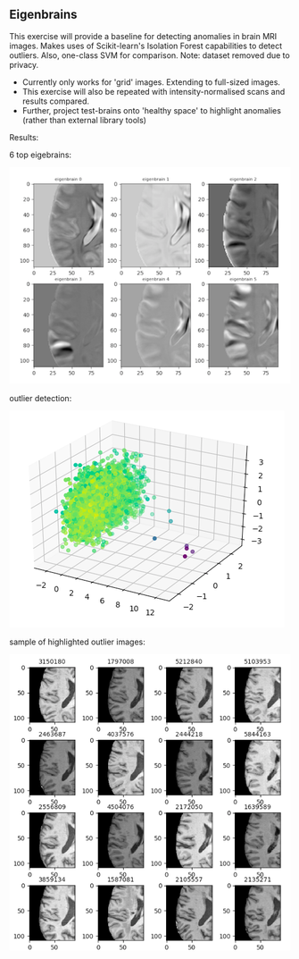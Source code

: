 Eigenbrains
----------
This exercise will provide a baseline for detecting anomalies in brain MRI images.
Makes uses of Scikit-learn's Isolation Forest capabilities to detect outliers. Also, one-class SVM for comparison.
Note: dataset removed due to privacy. 

- Currently only works for 'grid' images. Extending to full-sized images.
- This exercise will also be repeated with intensity-normalised scans and results compared.
- Further, project test-brains onto 'healthy space' to highlight anomalies (rather than external library tools)

Results:

6 top eigebrains:

![eigenbrains](/results/eigenbrains.png)


outlier detection:

![abnormalities](/results/anomalies.png)

sample of highlighted outlier images:

![abnormalities](/results/abnormalities.png)

